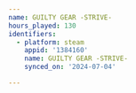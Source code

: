 ```yaml
---
name: GUILTY GEAR -STRIVE-
hours_played: 130
identifiers:
  - platform: steam
    appid: '1384160'
    name: GUILTY GEAR -STRIVE-
    synced_on: '2024-07-04'

---
```


